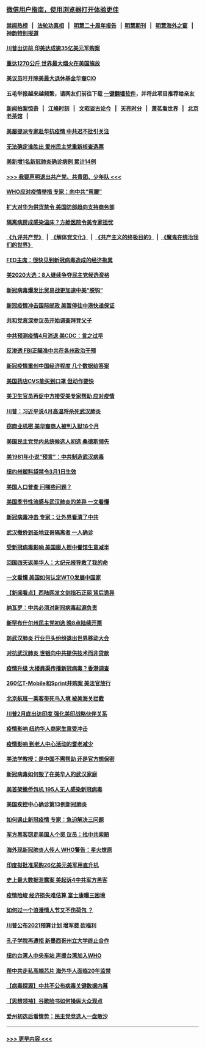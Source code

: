 ### [微信用户指南，使用浏览器打开体验更佳](https://github.com/gfw-breaker/banned-news1/blob/master/indexes/wechat-guide.md?t=0)
#### [禁闻热榜](热点新闻.md?t=0)  &nbsp;&nbsp;|&nbsp;&nbsp; [法轮功真相](https://github.com/gfw-breaker/truth/blob/master/README.md?t=0) &nbsp;&nbsp;|&nbsp;&nbsp; [明慧二十周年报告](https://github.com/gfw-breaker/mh-reports/blob/master/README.md?t=0) &nbsp;&nbsp;|&nbsp;&nbsp;[明慧期刊](https://github.com/gfw-breaker/mh-qikan) &nbsp;&nbsp;|&nbsp;&nbsp; [明慧海外之窗](https://github.com/gfw-breaker/mh-news/blob/master/README.md?t=0) &nbsp;&nbsp;|&nbsp;&nbsp; [神韵特别报道](https://github.com/gfw-breaker/mh-news/blob/master/shenyun.md?t=0)
#### [川普出访前 印美达成逾35亿美元军购案](../pages/nsc412/n11865444.md?t=02131911) 
#### [重达1270公斤 世界最大烟火在美国施放](../pages/nsc412/n11865198.md?t=02131911) 
#### [美议员吁开除美最大退休基金华裔CIO](../pages/nsc412/n11865230.md?t=02131911) 
#### 五毛举报越来越频繁，请网友们前往下载 [一键翻墙软件](https://github.com/gfw-breaker/ssr-accounts)，并将此项目推荐给亲友
#### [新闻拍案惊奇](https://github.com/gfw-breaker/banned-news1/blob/master/pages/link4.md) &nbsp;&nbsp;|&nbsp;&nbsp; [江峰时刻](https://github.com/gfw-breaker/banned-news1/blob/master/pages/link4.md) &nbsp;&nbsp;|&nbsp;&nbsp; [文昭谈古论今](https://github.com/gfw-breaker/banned-news1/blob/master/pages/link4.md) &nbsp;&nbsp;|&nbsp;&nbsp; [天亮时分](https://github.com/gfw-breaker/banned-news1/blob/master/pages/link4.md) &nbsp;&nbsp;|&nbsp;&nbsp; [萧茗看世界](https://github.com/gfw-breaker/banned-news1/blob/master/pages/link4.md) &nbsp;&nbsp;|&nbsp;&nbsp; [北京老茶馆](https://github.com/gfw-breaker/banned-news1/blob/master/pages/link4.md) &nbsp;&nbsp;|&nbsp;&nbsp; 
#### [美屡提派专家赴华抗疫情 中共迟不批引关注](../pages/nsc412/n11864719.md?t=02131911) 
#### [无法确定谁胜出 爱州民主党重新核查选票](../pages/nsc412/n11864830.md?t=02131911) 
#### [美新增1名新冠肺炎确诊病例 累计14例](../pages/nsc412/n11864893.md?t=02131911) 
#### [>>> 我要声明退出共产党、共青团、少年队 <<<](https://github.com/begood0513/goodnews/blob/master/quit/letter.md) 
#### [WHO应对疫情举措 专家：向中共“弯腰”](../pages/nsc412/n11864727.md?t=02131911) 
#### [扩大对华为供货禁令 美国防部趋向支持商务部](../pages/nsc412/n11864773.md?t=02131911) 
#### [隔离病房成感染温床？方舱医院令美专家担忧](../pages/nsc412/n11864575.md?t=02131911) 
#### [《九评共产党》](https://github.com/begood0513/9ping.md/blob/master/README.md) &nbsp;|&nbsp; [《解体党文化》](../../../../jtdwh.md/blob/master/README.md)  &nbsp;|&nbsp; [《共产主义的终极目的》](../../../../gczydzjmd.md/blob/master/README.md) &nbsp;|&nbsp; [《魔鬼在统治我们的世界》](../../../../mgztzwmdsj.md/blob/master/README.md) 
#### [FED主席：很快见到新冠病毒造成的经济拖累](../pages/nsc412/n11864507.md?t=02131911) 
#### [美2020大选：8人继续争夺民主党候选资格](../pages/nsc412/n11864327.md?t=02131911) 
#### [新冠病毒爆发比贸易战更加速中美“脱钩”](../pages/nsc412/n11864470.md?t=02131911) 
#### [新冠疫情冲击国际邮政 美暂停往中港快递保证](../pages/nsc412/n11864207.md?t=02131911) 
#### [共和党资深参议员开始调查拜登父子](../pages/nsc412/n11863984.md?t=02131911) 
#### [中共预测疫情4月消退 美CDC：言之过早](../pages/nsc412/n11864310.md?t=02131911) 
#### [反渗透 FBI正瞄准中共在各州政治干预](../pages/nsc412/n11864300.md?t=02131911) 
#### [新冠疫情重创中国经济程度 几个数据给答案](../pages/nsc412/n11864203.md?t=02131911) 
#### [美国药店CVS能买到口罩 但动作要快](../pages/nsc412/n11862438.md?t=02131911) 
#### [美卫生官员再促中方接受美专家帮助 应对疫情](../pages/nsc412/n11864043.md?t=02131911) 
#### [川普：习近平说4月高温将杀死武汉肺炎](../pages/nsc412/n11860814.md?t=02131911) 
#### [窃商业机密 美华裔商人被判入狱16个月](../pages/nsc412/n11863911.md?t=02131911) 
#### [美国民主党党内总统候选人初选 桑德斯领先](../pages/nsc412/n11863475.md?t=02131911) 
#### [美1981年小说“预言”：中共制造武汉病毒](../pages/nsc412/n11863306.md?t=02131911) 
#### [纽约州塑料袋禁令3月1日生效](../pages/nsc412/n11862832.md?t=02131911) 
#### [美国人口普查  问哪些问题？](../pages/nsc412/n11862808.md?t=02131911) 
#### [美国季节性流感与武汉肺炎的差异 一文看懂](../pages/nsc412/n11862428.md?t=02131911) 
#### [新冠病毒冲击 专家：让外界看清了中共](../pages/nsc412/n11862280.md?t=02131911) 
#### [武汉撤侨到圣地亚哥隔离者 一人确诊](../pages/nsc412/n11862460.md?t=02131911) 
#### [受新冠病毒影响 美国唐人街中餐馆生意减半](../pages/nsc412/n11861940.md?t=02131911) 
#### [回国四天返美华人：大纪元报导救了我的命](../pages/nsc412/n11862181.md?t=02131911) 
#### [一文看懂 美国如何认定WTO发展中国家](../pages/nsc412/n11862051.md?t=02131911) 
#### [【新闻看点】西陆网发文剑指石正丽 背后诡异](../pages/nsc412/n11861792.md?t=02131911) 
#### [纳瓦罗：中共必须对新冠病毒起源负责](../pages/nsc412/n11861810.md?t=02131911) 
#### [新罕布什尔州民主党初选 晚8点陆续开票](../pages/nsc412/n11861872.md?t=02131911) 
#### [防武汉肺炎 行业巨头纷纷退出世界移动大会](../pages/nsc412/n11861795.md?t=02131911) 
#### [对抗武汉肺炎 世银向中共提供技术而非贷款](../pages/nsc412/n11861652.md?t=02131911) 
#### [疫情升级 大楼粪渠传播新冠病毒？香港调查](../pages/nsc412/n11861556.md?t=02131911) 
#### [260亿T-Mobile和Sprint并购案 美法官放行](../pages/nsc412/n11861511.md?t=02131911) 
#### [北京航班一乘客带死鸟入境 被美海关拦截](../pages/nsc412/n11861317.md?t=02131911) 
#### [川普2月底出访印度 强化美印战略伙伴关系](../pages/nsc412/n11860557.md?t=02131911) 
#### [疫情影响  纽约华人商家生意受冲击](../pages/nsc412/n11860284.md?t=02131911) 
#### [疫情影响  到老人中心活动的耆老减少](../pages/nsc412/n11860199.md?t=02131911) 
#### [美法学教授：是中国不需帮助 还是官方想保密](../pages/nsc412/n11859492.md?t=02131911) 
#### [新冠病毒如何毁了在美华人的武汉家庭](../pages/nsc412/n11859524.md?t=02131911) 
#### [美首架撤侨包机 195人无人感染新冠病毒](../pages/nsc412/n11859908.md?t=02131911) 
#### [美国疾控中心确诊第13例新冠肺炎](../pages/nsc412/n11859966.md?t=02131911) 
#### [如何遏止新冠疫情 专家：急迫解决三问题](../pages/nsc412/n11859685.md?t=02131911) 
#### [军方黑客窃走美国人个资 议员：找中共索赔](../pages/nsc412/n11859371.md?t=02131911) 
#### [海外现新冠肺炎人传人 WHO警告：星火燎原](../pages/nsc412/n11859252.md?t=02131911) 
#### [印度拟批准采购26亿美元美军用直升机](../pages/nsc412/n11859143.md?t=02131911) 
#### [史上最大数据泄露案 美起诉4中共军方黑客](../pages/nsc412/n11859115.md?t=02131911) 
#### [疫情险峻 经济损失难估算 富士康曝三困境](../pages/nsc412/n11859120.md?t=02131911) 
#### [如何过一个浪漫情人节又不伤荷包 ？](../pages/nsc412/n11858969.md?t=02131911) 
#### [川普公布2021预算计划 增军费 砍福利](../pages/nsc412/n11859012.md?t=02131911) 
#### [孔子学院再遭拒 新墨西哥州立大学终止合作](../pages/nsc412/n11858661.md?t=02131911) 
#### [纽约台湾人中央车站  声援台湾加入WHO](../pages/nsc412/n11857757.md?t=02131911) 
#### [帮中共走私高端芯片 海外华人面临20年监禁](../pages/nsc412/n11855016.md?t=02131911) 
#### [【病毒探源】中共不公布病毒关键数据内幕](../pages/nsc412/n11856584.md?t=02131911) 
#### [【思想领袖】谷歌脸书如何操纵大众观点](../pages/nsc412/n11680874.md?t=02131911) 
#### [爱州初选后看情势：民主党竞选人一盘散沙](../pages/nsc412/n11856557.md?t=02131911) 

----
#### [ >>> 更早内容 <<< ](../indexes/nsc412-earlier.md)
